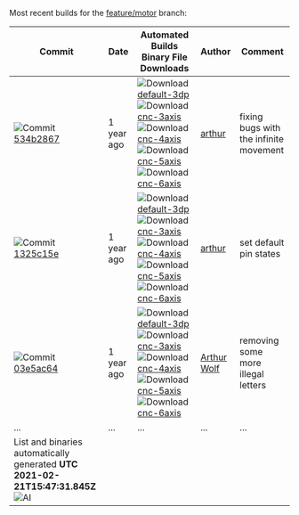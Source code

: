 
Most recent builds for the [feature/motor](https://github.com/smoothieware/smoothieware/tree/feature/motor) branch:

| Commit | Date | Automated Builds Binary File Downloads | Author | Comment |
| ------ | ---- | -------------------------------------- | ------ | ------- |
| ![Commit](https://smoothieware.org/_media/builds/git.png) [534b2867](https://github.com/Smoothieware/Smoothieware/commit/534b2867d5dc2dfd093c18a86f7112f3b8192920) | 1 year ago | ![Download](https://smoothieware.org/_media/builds/zip.png) [default-3dp](http://builds.smoothieware.org/smoothie-firmware_branch:feature-motor_2020-02-11-12-25-58_commit:534b2867_build:default-3dp.zip) ![Download](https://smoothieware.org/_media/builds/zip.png) [cnc-3axis](http://builds.smoothieware.org/smoothie-firmware_branch:feature-motor_2020-02-11-12-25-58_commit:534b2867_build:cnc-3axis.zip) ![Download](https://smoothieware.org/_media/builds/zip.png) [cnc-4axis](http://builds.smoothieware.org/smoothie-firmware_branch:feature-motor_2020-02-11-12-25-58_commit:534b2867_build:cnc-4axis.zip) ![Download](https://smoothieware.org/_media/builds/zip.png) [cnc-5axis](http://builds.smoothieware.org/smoothie-firmware_branch:feature-motor_2020-02-11-12-25-58_commit:534b2867_build:cnc-5axis.zip) ![Download](https://smoothieware.org/_media/builds/zip.png) [cnc-6axis](http://builds.smoothieware.org/smoothie-firmware_branch:feature-motor_2020-02-11-12-25-58_commit:534b2867_build:cnc-6axis.zip) | [arthur](https://github.com/Smoothieware/Smoothieware/commits?author=wolf.arthur@gmail.com) | fixing bugs with the infinite movement |
| ![Commit](https://smoothieware.org/_media/builds/git.png) [1325c15e](https://github.com/Smoothieware/Smoothieware/commit/1325c15eed83ba0046d86c1a76e7e7874310c448) | 1 year ago | ![Download](https://smoothieware.org/_media/builds/zip.png) [default-3dp](http://builds.smoothieware.org/smoothie-firmware_branch:feature-motor_2020-02-11-12-09-37_commit:1325c15e_build:default-3dp.zip) ![Download](https://smoothieware.org/_media/builds/zip.png) [cnc-3axis](http://builds.smoothieware.org/smoothie-firmware_branch:feature-motor_2020-02-11-12-09-37_commit:1325c15e_build:cnc-3axis.zip) ![Download](https://smoothieware.org/_media/builds/zip.png) [cnc-4axis](http://builds.smoothieware.org/smoothie-firmware_branch:feature-motor_2020-02-11-12-09-37_commit:1325c15e_build:cnc-4axis.zip) ![Download](https://smoothieware.org/_media/builds/zip.png) [cnc-5axis](http://builds.smoothieware.org/smoothie-firmware_branch:feature-motor_2020-02-11-12-09-37_commit:1325c15e_build:cnc-5axis.zip) ![Download](https://smoothieware.org/_media/builds/zip.png) [cnc-6axis](http://builds.smoothieware.org/smoothie-firmware_branch:feature-motor_2020-02-11-12-09-37_commit:1325c15e_build:cnc-6axis.zip) | [arthur](https://github.com/Smoothieware/Smoothieware/commits?author=wolf.arthur@gmail.com) | set default pin states |
| ![Commit](https://smoothieware.org/_media/builds/git.png) [03e5ac64](https://github.com/Smoothieware/Smoothieware/commit/03e5ac6489155ede182000dd1c8db01dbc889cc8) | 1 year ago | ![Download](https://smoothieware.org/_media/builds/zip.png) [default-3dp](http://builds.smoothieware.org/smoothie-firmware_branch:feature-motor_2020-02-10-18-32-37_commit:03e5ac64_build:default-3dp.zip) ![Download](https://smoothieware.org/_media/builds/zip.png) [cnc-3axis](http://builds.smoothieware.org/smoothie-firmware_branch:feature-motor_2020-02-10-18-32-37_commit:03e5ac64_build:cnc-3axis.zip) ![Download](https://smoothieware.org/_media/builds/zip.png) [cnc-4axis](http://builds.smoothieware.org/smoothie-firmware_branch:feature-motor_2020-02-10-18-32-37_commit:03e5ac64_build:cnc-4axis.zip) ![Download](https://smoothieware.org/_media/builds/zip.png) [cnc-5axis](http://builds.smoothieware.org/smoothie-firmware_branch:feature-motor_2020-02-10-18-32-37_commit:03e5ac64_build:cnc-5axis.zip) ![Download](https://smoothieware.org/_media/builds/zip.png) [cnc-6axis](http://builds.smoothieware.org/smoothie-firmware_branch:feature-motor_2020-02-10-18-32-37_commit:03e5ac64_build:cnc-6axis.zip) | [Arthur Wolf](https://github.com/Smoothieware/Smoothieware/commits?author=wolf.arthur@gmail.com) | removing some more illegal letters |
| ... | ... | ... | ... | ... |
| List and binaries automatically generated **UTC 2021-02-21T15:47:31.845Z** ![AI](https://smoothieware.org/_media/builds/ai.png) |
